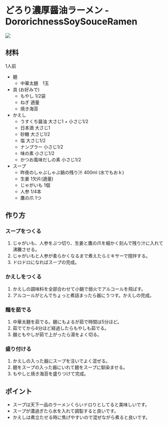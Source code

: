 # どろり濃厚醤油ラーメン - DororichnessSoySouceRamen

![](DororichnessSoySouceRamen.jpg)

## 材料

1人前

- 麺
  - 中華太麺　1玉
- 具 (お好みで)
  - もやし 1/2袋
  - ねぎ 適量
  - 焼き海苔
- かえし
  - うすくち醤油       大さじ1 + 小さじ1/2
  - 日本酒             大さじ1
  - 砂糖               大さじ1/2
  - 塩                 大さじ1/2
  - ナンプラー         小さじ1/2
  - 味の素             小さじ1/2
  - かつお風味だしの素 小さじ1/2
- スープ
  - 昨夜のしゃぶしゃぶ鍋の残り汁 400ml (水でもおｋ)
  - 生姜               1欠片(適量)
  - じゃがいも         1個
  - 人参               1/4本
  - 鷹の爪             1つ

## 作り方

### スープをつくる

1. じゃがいも、人参をぶつ切り、生姜と鷹の爪を細かく刻んで残り汁に入れて沸騰させる。
2. じゃがいもと人参が柔らかくなるまで煮えたらミキサーで撹拌する。
3. ドロドロになればスープの完成。

### かえしをつくる

1. かえしの調味料を全部合わせて小鍋で弱火でアルコールを飛ばす。
2. アルコールがとんでちょっと煮詰まったら器にうつす。かえしの完成。

### 麺を茹でる

1. 中華太麺を茹でる。麺にもよるが茹で時間は5分ほど。
2. 茹でてから4分ほど経過したらもやしも茹でる。
3. 麺ともやしが茹で上がったら湯をよく切る。

### 盛り付ける

1. かえしの入った器にスープを注いでよく混ぜる。
2. 麺をスープの入った器にいれて麺をスープに馴染ませる。
3. もやしと焼き海苔を盛りつけて完成。

## ポイント

- スープは天下一品のラーメンくらいドロりとしてると美味しいです。
- スープが濃過ぎたら水を入れて調製すると良いです。
- かえしは煮立たせる時に焦げやすいので混ぜながら煮ると良いです。
